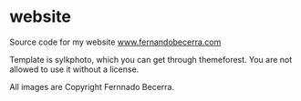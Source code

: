 # website
Source code for my website www.fernandobecerra.com

Template is sylkphoto, which you can get through themeforest. You are not allowed to use it without a license.

All images are Copyright Fernnado Becerra.
